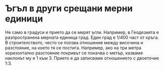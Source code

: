 # Ъгъл в други срещани мерни единици

Не само в градуси е прието да се мерят ъгли. Например, в Геодезията е разпространена мерната единица град. Един град е 1/400 част от кръга.
В строителството, често се ползва отношение между височина и разстояние, на което тя се постига. Например, ако на три метра хоризонтално разстояние  покривът се покачва с метър, казваме наклонът му е 1 към 3. Прието е да записваме отношението с двоеточие 1:3.
 